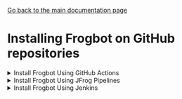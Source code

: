 [Go back to the main documentation page](https://github.com/jfrog/frogbot)

# Installing Frogbot on GitHub repositories

   <details>
      <summary>Install Frogbot Using GitHub Actions</summary>

   - Make sure you have the connection details of your JFrog environment.

   - Go to your **Frogbot Management Repository** settings page and save the JFrog connection details as repository secrets with the following names - **JF_URL**, **JF_USER**, and **JF_PASSWORD**

   > **_NOTE:_** You can also use **JF_XRAY_URL** and **JF_ARTIFACTORY_URL** instead of **JF_URL**, and **JF_ACCESS_TOKEN**
   > instead of **JF_USER** and **JF_PASSWORD**

   ![](../images/github-repository-secrets.png)

   - Check the Allow GitHub Actions to create and approve pull requests check box.

   ![](../images/github-pr-permissions.png)

   - Create a new [GitHub environment](https://docs.github.com/en/actions/deployment/targeting-different-environments/using-environments-for-deployment#creating-an-environment)
   called **frogbot** and add people or public teams as reviewers. The chosen reviewers can trigger Frogbot scans on pull requests.

   ![](../images/github-environment.png)

   - Use our [GitHub Actions templates](templates/github-actions/README.md#frogbot-gitHub-actions-templates) to add Frogbot workflows to your project.

   - Push the workflow files to the **.github/workflows** directory in the root of your **Frogbot Management Repository**.
   </details>

   <details>
      <summary>Install Frogbot Using JFrog Pipelines</summary>

   | Important: Using Frogbot with JFrog Pipelines isn't recommended for open source projects. Read more about it in the [Security note for pull requests scanning](../README.md#-security-note-for-pull-requests-scanning) section. |
   | -------------------------------------------------------------------------------------------------------------------------------------------------------------------------------------------------------------------- |

   - Make sure you have the connection details of your JFrog environment.

   - Save the JFrog connection details as a [JFrog Platform Access Token Integration](https://www.jfrog.com/confluence/display/JFROG/JFrog+Platform+Access+Token+Integration)
   named **jfrogPlatform**.

   - Save your GitHub access token in a [GitHub Integration](https://www.jfrog.com/confluence/display/JFROG/GitHub+Enterprise+Integration) named
   **gitIntegration**.

   - Create a **pipelines.yml** file using one of the available [templates](templates/jfrog-pipelines) and push the file to your Frogbot Management Git repository under a directory named `.jfrog-pipelines`.

   - In the **pipelines.yml**, make sure to set values for all the mandatory variables.

   - In the **pipelines.yml**, if you're using a Windows agent, modify the code inside the onExecute sections as described in the template comments.

   **Important**
    - Make sure all the build tools used to build the project are installed on the build agent.

   </details>

   <details>
     <summary>Install Frogbot Using Jenkins</summary>

   | Important: Using Frogbot with JFrog Pipelines isn't recommended for open source projects. Read more about it in the [Security note for pull requests scanning](../README.md#-security-note-for-pull-requests-scanning) section. |
   | -------------------------------------------------------------------------------------------------------------------------------------------------------------------------------------------------------------------- |

   - Make sure you have the connection details of your JFrog environment.

   - Save the JFrog connection details as Credentials in Jenkins with the following Credential IDs: **JF_URL**,
   **JF_USER** and **JF_PASSWORD** (You can also use **JF_XRAY_URL** and **JF_ARTIFACTORY_URL** instead of **JF_URL**
   and **JF_ACCESS_TOKEN** instead of **JF_USER** and **JF_PASSWORD**).

   - Save your GitHub access token as a Credential in Jenkins with the `FROGBOT_GIT_TOKEN` Credential ID.

- Create a Jenkinsfile with the below template content under the root of your **Frogbot Management Repository**.
   <details>
          <summary>Template</summary>
        
  ```groovy
  // Run the job once an hour 
  CRON_SETTINGS = '''* */1 * * *'''
  pipeline {
      agent any
      triggers {
          cron(CRON_SETTINGS)
      }
      environment {   
          // [Mandatory]
          // JFrog platform URL (This functionality requires version 3.29.0 or above of Xray)
          JF_URL = credentials("JF_URL")
  
          // [Mandatory if JF_USER and JF_PASSWORD are not provided]
          // JFrog access token with 'read' permissions for Xray
          JF_ACCESS_TOKEN= credentials("JF_ACCESS_TOKEN")
  
          // [Mandatory if JF_ACCESS_TOKEN is not provided]
          // JFrog user and password with 'read' permissions for Xray
          // JF_USER = credentials("JF_USER")
          // JF_PASSWORD = credentials("JF_PASSWORD")
  
          // [Mandatory]
          // GitHub enterprise server access token with the following permissions:
          // Read and Write access to code, pull requests, security events, and workflows
          JF_GIT_TOKEN = credentials("FROGBOT_GIT_TOKEN")
          JF_GIT_PROVIDER = "github"
  
          // [Mandatory]
          // GitHub enterprise server organization namespace
          JF_GIT_OWNER = ""
  
          // [Mandatory]
          // API endpoint to GitHub enterprise server
          JF_GIT_API_ENDPOINT = ""
        
          // [Optional]
          // If the machine that runs Frogbot has no access to the internet, set the name of a remote repository 
          // in Artifactory, which proxies https://releases.jfrog.io
          // The 'frogbot' executable and other tools it needs will be downloaded through this repository.
          // JF_RELEASES_REPO= ""

          ///////////////////////////////////////////////////////////////////////////
          //   If your project uses a 'frogbot-config.yml' file, you should define //
          //   the following variables inside the file, instead of here.           //
          ///////////////////////////////////////////////////////////////////////////
  
          // [Mandatory]
          // The name of the repository
          JF_GIT_REPO: ""

          // [Mandatory]
          // The name of the branch on which Frogbot will perform the scan
          JF_GIT_BASE_BRANCH: ""

          // [Mandatory if the two conditions below are met]
          // 1. The project uses yarn 2, NuGet or .NET to download its dependencies
          // 2. The `installCommand` variable isn't set in your frogbot-config.yml file.
          //
          // The command that installs the project dependencies (e.g "nuget restore")
          JF_INSTALL_DEPS_CMD = ""

          // [Optional, default: "."]
          // Relative path to the root of the project in the Git repository
          // JF_WORKING_DIR= path/to/project/dir
      
          // [Optional]
          // Xray Watches. Learn more about them here: https://www.jfrog.com/confluence/display/JFROG/Configuring+Xray+Watches
          // JF_WATCHES= <watch-1>,<watch-2>...<watch-n>
      
          // [Optional]
          // JFrog project. Learn more about it here: https://www.jfrog.com/confluence/display/JFROG/Projects
          // JF_PROJECT= <project-key>
      
          // [Optional, default: "FALSE"]
          // Displays all existing vulnerabilities, including the ones that were added by the pull request.
          // JF_INCLUDE_ALL_VULNERABILITIES= "TRUE"
      
          // [Optional, default: "TRUE"]
          // Fails the Frogbot task if any security issue is found.
          // JF_FAIL= "FALSE"
  
          // [Optional, default: "TRUE"]
          // Relative path to a Pip requirements.txt file. If not set, the python project's dependencies are determined and scanned using the project setup.py file.
          // JF_REQUIREMENTS_FILE= ""
  
          // [Optional, Default: "TRUE"]
          // Use Gradle wrapper.
          // JF_USE_WRAPPER= "FALSE"

          // [Optional]
          // Frogbot will download the project dependencies if they're not cached locally. To download the
          // dependencies from a virtual repository in Artifactory, set the name of of the repository. There's no
          // need to set this value, if it is set in the frogbot-config.yml file.
          // JF_DEPS_REPO= ""
  
          // [Optional]
          // Template for the branch name generated by Frogbot when creating pull requests with fixes.
          // The template must include ${BRANCH_NAME_HASH}, to ensure that the generated branch name is unique.
          // The template can optionally include the ${IMPACTED_PACKAGE} and ${FIX_VERSION} variables.
          // JF_BRANCH_NAME_TEMPLATE= "frogbot-${IMPACTED_PACKAGE}-${BRANCH_NAME_HASH}"
  
          // [Optional]
          // Template for the commit message generated by Frogbot when creating pull requests with fixes
          // The template can optionally include the ${IMPACTED_PACKAGE} and ${FIX_VERSION} variables.
          // JF_COMMIT_MESSAGE_TEMPLATE= "Upgrade ${IMPACTED_PACKAGE} to ${FIX_VERSION}"
  
          // [Optional]
          // Template for the pull request title generated by Frogbot when creating pull requests with fixes.
          // The template can optionally include the ${IMPACTED_PACKAGE} and ${FIX_VERSION} variables.
          // JF_PULL_REQUEST_TITLE_TEMPLATE= "[🐸 Frogbot] Upgrade ${IMPACTED_PACKAGE} to to ${FIX_VERSION}"

          // [Optional, Default: "FALSE"]
          // If TRUE, Frogbot creates a single pull request with all the fixes.
          // If FALSE, Frogbot creates a separate pull request for each fix.
          // JF_GIT_AGGREGATE_FIXES= "FALSE"
  
          // [Optional, Default: "FALSE"]
          // Handle vulnerabilities with fix versions only
          // JF_FIXABLE_ONLY= "TRUE"
  
          // [Optional]
          // Set the minimum severity for vulnerabilities that should be fixed and commented on in pull requests
          // The following values are accepted: Low, Medium, High or Critical
          // JF_MIN_SEVERITY= ""
  
          // [Optional, Default: eco-system+frogbot@jfrog.com]
          // Set the email of the commit author
          // JF_GIT_EMAIL_AUTHOR: ""
      }
      stages {
               stage('Download Frogbot') {
                   steps {
                      if (env.JF_RELEASES_REPO == "") {
                         // For Linux / MacOS runner:
                         sh """ curl -fLg "https://releases.jfrog.io/artifactory/frogbot/v2/[RELEASE]/getFrogbot.sh" | sh"""
                         // For Windows runner:
                         // powershell """iwr https://releases.jfrog.io/artifactory/frogbot/v2/[RELEASE]/frogbot-windows-amd64/frogbot.exe -OutFile .\frogbot.exe"""  
                      } else {
                         // For Linux / MacOS air gapped environments:
                         sh """ curl -fLg "${env.JF_URL}/artifactory/${env.JF_RELEASES_REPO}/artifactory/frogbot/v2/[RELEASE]/getFrogbot.sh" | sh"""
                         // For Windows air gapped environments:
                         // powershell """iwr ${env.JF_URL}/artifactory/${env.JF_RELEASES_REPO}/artifactory/frogbot/v2/[RELEASE]/frogbot-windows-amd64/frogbot.exe -OutFile .\frogbot.exe"""
                      }                      
                   }
               }
               stage('Scan Pull Requests') {
                   steps {
                       sh "./frogbot scan-pull-requests"
                       // For Windows runner:
                       // powershell """.\frogbot.exe scan-pull-requests"""
                   }
               }
               stage('Scan and Fix Repos') {
                    steps {
                        sh "./frogbot scan-and-fix-repos"
                        // For Windows runner:
                        // powershell """.\frogbot.exe scan-and-fix-repos"""
                    }    
               }    
           }
      }
  ``` 

- In the Jenkinsfile, set the values of all the mandatory variables.

- In the Jenkinsfile, modify the code inside the `Download Frogbot`, `Scan Pull Requests` and `Scan and Fix Repos` according to the Jenkins agent operating system.

- Create a job in Jenkins pointing to the Jenkinsfile in your **Frogbot Management Repository**.

**Important**
- Make sure that either **JF_USER** and **JF_PASSWORD** or **JF_ACCESS_TOKEN** are set in the Jenkinsfile, but not both. 
- Make sure all the build tools used to build the project are installed on the Jenkins agent.

</details>
</details>

